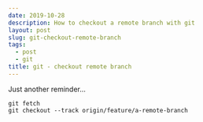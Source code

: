 ```yaml
---
date: 2019-10-28
description: How to checkout a remote branch with git
layout: post
slug: git-checkout-remote-branch
tags:
  - post
  - git
title: git - checkout remote branch
---
```


Just another reminder...

```shell
git fetch
git checkout --track origin/feature/a-remote-branch
```
